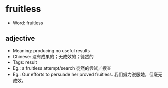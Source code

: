 # fruitless

- Word: fruitless

## adjective

- Meaning: producing no useful results
- Chinese: 没有成果的；无成效的；徒然的
- Tags: result
- Eg.: a fruitless attempt/search 徒然的尝试╱搜查
- Eg.: Our efforts to persuade her proved fruitless. 我们努力说服她，但毫无成效。


